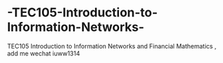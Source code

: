 # -TEC105-Introduction-to-Information-Networks-
TEC105 Introduction to Information  Networks  and Financial Mathematics , add me wechat iuww1314
